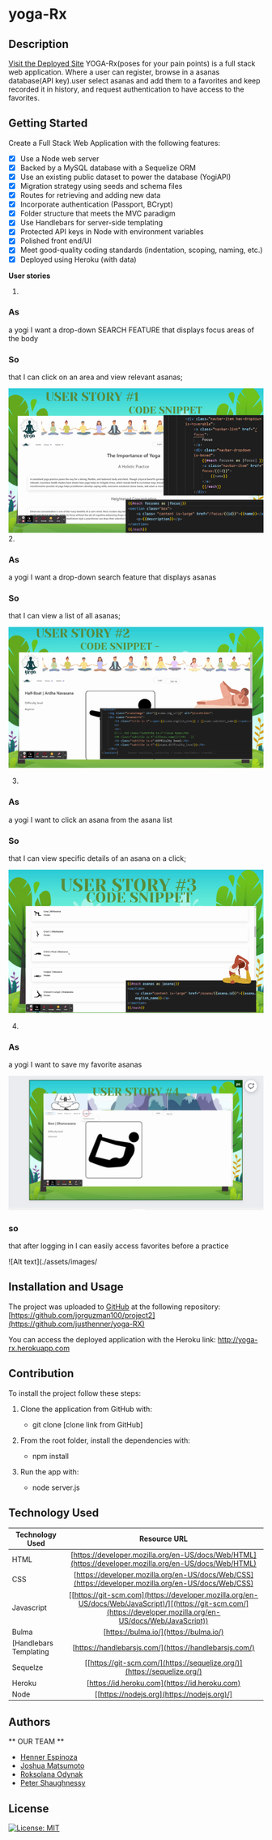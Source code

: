 # yoga-Rx
## Description 
[Visit the Deployed Site](http://yoga-rx.herokuapp.com/)
YOGA-Rx(poses for your pain points) is a full stack web application.
Where a user can register, browse in a asanas database(API key).user select asanas and add them to a favorites and keep recorded it in history, and request authentication to have access to the favorites.


## Getting Started

Create a Full Stack Web Application with the following features:

- [x] Use a Node web server
- [x] Backed by a MySQL database with a Sequelize ORM
- [x] Use an existing public dataset to power the database (YogiAPI)
- [x] Migration strategy using seeds and schema files
- [x] Routes for retrieving and adding new data
- [x] Incorporate authentication (Passport, BCrypt)
- [x] Folder structure that meets the MVC paradigm
- [x] Use Handlebars for server-side templating
- [x] Protected API keys in Node with environment variables
- [x] Polished front end/UI
- [x] Meet good-quality coding standards (indentation, scoping, naming, etc.)
- [x] Deployed using Heroku (with data)

**User stories**

1. 

### As 

a yogi I want a drop-down SEARCH FEATURE that displays focus areas of the body 

### So 
that I can click on an area and view relevant asanas;

 ![image info](./assets/images/user1.png)
2. 

### As

a yogi I want a drop-down search feature that displays asanas

### So

that I can view a list of all asanas;

![image info](./assets/images/user2.png)

3. 

### As 

a yogi I want to click an asana from the asana list

### So 

that I can view specific details of an asana on a click;

![image info](./assets/images/user3.png)

4. 

### As 

a yogi I want to save my favorite asanas 

![image info](./assets/images/user4.png)

### so 

that after logging in I can easily access favorites before a practice

![Alt text](./assets/images/

## Installation and Usage

The project was uploaded to [GitHub](https://github.com/) at the following repository:
[https://github.com/jorguzman100/project2](https://github.com/justhenner/yoga-RX)

You can access the deployed application with the Heroku link:
http://yoga-rx.herokuapp.com

## Contribution

To install the project follow these steps:

1. Clone the application from GitHub with:

   - git clone [clone link from GitHub]

2. From the root folder, install the dependencies with:

   - npm install

3. Run the app with:
   - node server.js


## Technology Used 

| Technology Used         | Resource URL           | 
| ------------- |:-------------:| 
| HTML    | [https://developer.mozilla.org/en-US/docs/Web/HTML](https://developer.mozilla.org/en-US/docs/Web/HTML) | 
| CSS     | [https://developer.mozilla.org/en-US/docs/Web/CSS](https://developer.mozilla.org/en-US/docs/Web/CSS)      |   
| Javascript | [[https://git-scm.com](https://developer.mozilla.org/en-US/docs/Web/JavaScript)/][(https://git-scm.com/](https://developer.mozilla.org/en-US/docs/Web/JavaScript))     || ------------- |:-------------:| 
| Bulma    | [https://bulma.io/](https://bulma.io/) | 
| [Handlebars Templating     | [https://handlebarsjs.com/](https://handlebarsjs.com/)      |   
| Sequelze | [[https://git-scm.com/](https://sequelize.org/)](https://sequelize.org/) | Passport JS & bcrypt.js   | [https://www.passportjs.org/](https://www.passportjs.org/) | 
| Heroku     | [https://id.heroku.com](https://id.heroku.com)      |   
| Node | [[https://nodejs.org](https://nodejs.org)/]



## Authors

** OUR TEAM ** 

- [Henner Espinoza](https://github.com/justhenner)
- [Joshua Matsumoto](https://github.com/joshmatsumoto)
- [Roksolana Odynak](https://github.com/poucoLouco)
- [Peter Shaughnessy](https://github.com/prnessy23)

## License

[![License: MIT](https://img.shields.io/badge/License-MIT-yellow.svg)](https://opensource.org/licenses/MIT)
